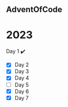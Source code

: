 ## AdventOfCode

# 2023
Day 1  :heavy_check_mark: 
- [x] Day 2
- [x] Day 3
- [x] Day 4
- [ ] Day 5
- [x] Day 6
- [x] Day 7
